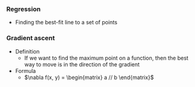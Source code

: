 ### Regression
* Finding the best-fit line to a set of points

### Gradient ascent
* Definition
  * If we want to find the maximum point on a function, then the best way to move is in the direction of the gradient
* Formula
  * $\nabla f(x, y) = \begin{matrix} a // b \end{matrix}$
